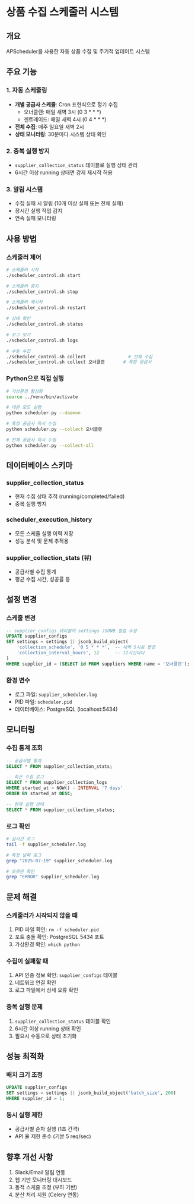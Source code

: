 # 상품 수집 스케줄러 시스템

## 개요
APScheduler를 사용한 자동 상품 수집 및 주기적 업데이트 시스템

## 주요 기능

### 1. 자동 스케줄링
- **개별 공급사 스케줄**: Cron 표현식으로 정기 수집
  - 오너클랜: 매일 새벽 3시 (0 3 * * *)
  - 젠트레이드: 매일 새벽 4시 (0 4 * * *)
- **전체 수집**: 매주 일요일 새벽 2시
- **상태 모니터링**: 30분마다 시스템 상태 확인

### 2. 중복 실행 방지
- `supplier_collection_status` 테이블로 실행 상태 관리
- 6시간 이상 running 상태면 강제 재시작 허용

### 3. 알림 시스템
- 수집 실패 시 알림 (10개 이상 실패 또는 전체 실패)
- 장시간 실행 작업 감지
- 연속 실패 모니터링

## 사용 방법

### 스케줄러 제어
```bash
# 스케줄러 시작
./scheduler_control.sh start

# 스케줄러 중지
./scheduler_control.sh stop

# 스케줄러 재시작
./scheduler_control.sh restart

# 상태 확인
./scheduler_control.sh status

# 로그 보기
./scheduler_control.sh logs

# 수동 수집
./scheduler_control.sh collect                # 전체 수집
./scheduler_control.sh collect 오너클랜       # 특정 공급사
```

### Python으로 직접 실행
```bash
# 가상환경 활성화
source ../venv/bin/activate

# 데몬 모드 실행
python scheduler.py --daemon

# 특정 공급사 즉시 수집
python scheduler.py --collect 오너클랜

# 전체 공급사 즉시 수집
python scheduler.py --collect-all
```

## 데이터베이스 스키마

### supplier_collection_status
- 현재 수집 상태 추적 (running/completed/failed)
- 중복 실행 방지

### scheduler_execution_history
- 모든 스케줄 실행 이력 저장
- 성능 분석 및 문제 추적용

### supplier_collection_stats (뷰)
- 공급사별 수집 통계
- 평균 수집 시간, 성공률 등

## 설정 변경

### 스케줄 변경
```sql
-- supplier_configs 테이블의 settings JSONB 컬럼 수정
UPDATE supplier_configs 
SET settings = settings || jsonb_build_object(
    'collection_schedule', '0 5 * * *',  -- 새벽 5시로 변경
    'collection_interval_hours', 12      -- 12시간마다
)
WHERE supplier_id = (SELECT id FROM suppliers WHERE name = '오너클랜');
```

### 환경 변수
- 로그 파일: `supplier_scheduler.log`
- PID 파일: `scheduler.pid`
- 데이터베이스: PostgreSQL (localhost:5434)

## 모니터링

### 수집 통계 조회
```sql
-- 공급사별 통계
SELECT * FROM supplier_collection_stats;

-- 최근 수집 로그
SELECT * FROM supplier_collection_logs 
WHERE started_at > NOW() - INTERVAL '7 days'
ORDER BY started_at DESC;

-- 현재 실행 상태
SELECT * FROM supplier_collection_status;
```

### 로그 확인
```bash
# 실시간 로그
tail -f supplier_scheduler.log

# 특정 날짜 로그
grep "2025-07-19" supplier_scheduler.log

# 오류만 확인
grep "ERROR" supplier_scheduler.log
```

## 문제 해결

### 스케줄러가 시작되지 않을 때
1. PID 파일 확인: `rm -f scheduler.pid`
2. 포트 충돌 확인: PostgreSQL 5434 포트
3. 가상환경 확인: `which python`

### 수집이 실패할 때
1. API 인증 정보 확인: `supplier_configs` 테이블
2. 네트워크 연결 확인
3. 로그 파일에서 상세 오류 확인

### 중복 실행 문제
1. `supplier_collection_status` 테이블 확인
2. 6시간 이상 running 상태 확인
3. 필요시 수동으로 상태 초기화

## 성능 최적화

### 배치 크기 조정
```sql
UPDATE supplier_configs 
SET settings = settings || jsonb_build_object('batch_size', 200)
WHERE supplier_id = 1;
```

### 동시 실행 제한
- 공급사별 순차 실행 (1초 간격)
- API 율 제한 준수 (기본 5 req/sec)

## 향후 개선 사항
1. Slack/Email 알림 연동
2. 웹 기반 모니터링 대시보드
3. 동적 스케줄 조정 (부하 기반)
4. 분산 처리 지원 (Celery 연동)